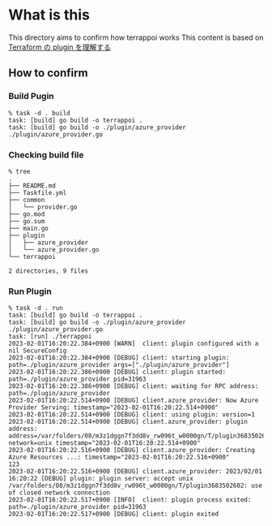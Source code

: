 # What is this

This directory aims to confirm how terrappoi works
This content is based on [Terraform の plugin を理解する](https://qiita.com/TsuyoshiUshio@github/items/c87236e29af16927b13b)

## How to confirm

### Build Pugin

    % task -d . build
    task: [build] go build -o terrappoi .
    task: [build] go build -o ./plugin/azure_provider ./plugin/azure_provider.go

### Checking build file

    % tree 
    .
    ├── README.md
    ├── Taskfile.yml
    ├── common
    │   └── provider.go
    ├── go.mod
    ├── go.sum
    ├── main.go
    ├── plugin
    │   ├── azure_provider
    │   └── azure_provider.go
    └── terrappoi

    2 directories, 9 files

### Run Plugin

    % task -d . run  
    task: [build] go build -o terrappoi .
    task: [build] go build -o ./plugin/azure_provider ./plugin/azure_provider.go
    task: [run] ./terrappoi
    2023-02-01T16:20:22.384+0900 [WARN]  client: plugin configured with a nil SecureConfig
    2023-02-01T16:20:22.384+0900 [DEBUG] client: starting plugin: path=./plugin/azure_provider args=["./plugin/azure_provider"]
    2023-02-01T16:20:22.386+0900 [DEBUG] client: plugin started: path=./plugin/azure_provider pid=31963
    2023-02-01T16:20:22.386+0900 [DEBUG] client: waiting for RPC address: path=./plugin/azure_provider
    2023-02-01T16:20:22.514+0900 [DEBUG] client.azure_provider: Now Azure Provider Serving: timestamp="2023-02-01T16:20:22.514+0900"
    2023-02-01T16:20:22.514+0900 [DEBUG] client: using plugin: version=1
    2023-02-01T16:20:22.514+0900 [DEBUG] client.azure_provider: plugin address: address=/var/folders/08/m3z1dggn7f3dd8v_rw096t_w0000gn/T/plugin3683502602 network=unix timestamp="2023-02-01T16:20:22.514+0900"
    2023-02-01T16:20:22.516+0900 [DEBUG] client.azure_provider: Creating Azure Resources ...: timestamp="2023-02-01T16:20:22.516+0900"
    123
    2023-02-01T16:20:22.516+0900 [DEBUG] client.azure_provider: 2023/02/01 16:20:22 [DEBUG] plugin: plugin server: accept unix /var/folders/08/m3z1dggn7f3dd8v_rw096t_w0000gn/T/plugin3683502602: use of closed network connection
    2023-02-01T16:20:22.517+0900 [INFO]  client: plugin process exited: path=./plugin/azure_provider pid=31963
    2023-02-01T16:20:22.517+0900 [DEBUG] client: plugin exited
